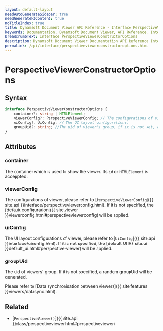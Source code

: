 ```yaml
---
layout: default-layout
needAutoGenerateSidebar: true
needGenerateH3Content: true
noTitleIndex: true
title: Dynamsoft Document Viewer API Reference - Interface PerspectiveViewerConstructorOptions
keywords: Documentation, Dynamsoft Document Viewer, API Reference, Interface PerspectiveViewerConstructorOptions
breadcrumbText: Interface PerspectiveViewerConstructorOptions
description: Dynamsoft Document Viewer Documentation API Reference Interface PerspectiveViewerConstructorOptions Page
permalink: /api/interface/perspectiveviewerconstructoroptions.html
---
```


# PerspectiveViewerConstructorOptions

## Syntax

```typescript
interface PerspectiveViewerConstructorOptions {
	container?: string | HTMLElement;
	viewerConfig?: PerspectiveViewerConfig; // The configurations of viewer, such as page style, minZoom, maxZoom and so on.
	uiConfig?: UiConfig; // The UI layout configurations.
	groupUid?: string; //The uid of viewer's group, if it is not set, a random groupUid will generate.
}
```

## Attributes

### container

The container which is used to show the viewer. Its `id` or `HTMLElement` is acceppted.

### viewerConfig

The configurations of viewer, please refer to [`PerspectiveViewerConfig`]({{ site.api }}interface/perspectiveviewerconfig.html). If it is not specified, the [default configuration]({{ site.viewer }}viewerconfig.html#perspectiveviewerconfig) will be applied.

### uiConfig

The UI layout configurations of viewer, please refer to [`UiConfig`]({{ site.api }}interface/uiconfig.html). If it is not specified, the [default UI]({{ site.ui }}default_ui.html#perspective-viewer) will be applied.

### groupUid

The uid of viewers' group. If it is not specified, a random groupUid will be generated.

Please refer to [Data synchronisation between viewers]({{ site.features }}viewers/datasync.html).

## Related

- [`PerspectiveViewer()`]({{ site.api }}class/perspectiveviewer.html#perspectiveviewer)